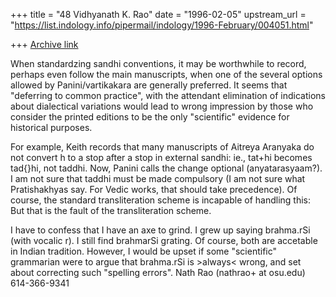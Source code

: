+++
title = "48 Vidhyanath K. Rao"
date = "1996-02-05"
upstream_url = "https://list.indology.info/pipermail/indology/1996-February/004051.html"

+++
[Archive link](https://list.indology.info/pipermail/indology/1996-February/004051.html)

When standardzing sandhi conventions, it may be worthwhile to record,
perhaps even follow the main manuscripts, when one of the several
options allowed by Panini/vartikakara are generally preferred.
It seems that "deferring to common practice", with the attendant
elimination of indications about dialectical variations would lead
to wrong impression by those who consider the printed editions to
be the only "scientific" evidence for historical purposes.

For example, Keith records that many manuscripts of Aitreya Aranyaka
do not convert h to a stop after a stop in external sandhi: ie.,
tat+hi becomes tad{}hi, not taddhi. Now, Panini calls the
change optional (anyatarasyaam?). I am not sure that taddhi must
be made compulsory (I am not sure what Pratishakhyas say. For Vedic
works, that should take precedence). Of course, the standard transliteration
scheme is incapable of handling this: But that is the fault of the
transliteration scheme.

I have to confess that I have an axe to grind. I grew up saying
brahma.rSi (with vocalic r). I still find brahmarSi grating.
Of course, both are accetable in Indian tradition. However, I would
be upset if some "scientific" grammarian were to argue that
brahma.rSi is >always< wrong, and set about correcting such
"spelling errors".
Nath Rao (nathrao+ at osu.edu)		614-366-9341





